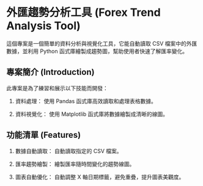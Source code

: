 # 外匯趨勢分析工具 (Forex Trend Analysis Tool)
這個專案是一個簡單的資料分析與視覺化工具，它能自動讀取 CSV 檔案中的外匯數據，並利用 Python 函式庫繪製成趨勢圖，幫助使用者快速了解匯率變化。
## 專案簡介 (Introduction)
此專案是為了練習和展示以下技能而開發：
 1. 資料處理： 使用 Pandas 函式庫高效讀取和處理表格數據。

 2. 資料視覺化： 使用 Matplotlib 函式庫將數據繪製成清晰的線圖。
## 功能清單 (Features)
 1. 數據自動讀取： 自動讀取指定的 CSV 檔案。

 2. 匯率趨勢繪製： 繪製匯率隨時間變化的趨勢線圖。

 3. 圖表自動優化： 自動調整 X 軸日期標籤，避免重疊，提升圖表美觀度。
